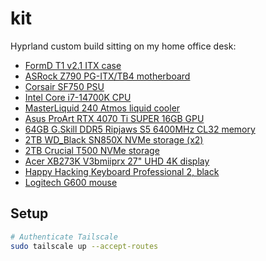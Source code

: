 # kit

Hyprland custom build sitting on my home office desk:

- [FormD T1 v2.1 ITX case](https://formdt1.com/)
- [ASRock Z790 PG-ITX/TB4 motherboard](https://pg.asrock.com/mb/Intel/Z790%20PG-ITXTB4/index.asp)
- [Corsair SF750 PSU](https://www.corsair.com/us/en/p/psu/CP-9020186-NA/sf-series-sf750-750-watt-80-plus-platinum-certified-high-performance-sfx-psu-cp-9020186-na)
- [Intel Core i7-14700K CPU](https://www.amazon.ca/dp/B0CGJ41C9W)
- [MasterLiquid 240 Atmos liquid cooler](https://www.coolermaster.com/en-global/products/masterliquid-240-atmos/)
- [Asus ProArt RTX 4070 Ti SUPER 16GB GPU](https://www.asus.com/ca-en/motherboards-components/graphics-cards/proart/proart-rtx4070tis-o16g/)
- [64GB G.Skill DDR5 Ripjaws S5 6400MHz CL32 memory](https://www.amazon.ca/dp/B0C1TL9CT9)
- [2TB WD_Black SN850X NVMe storage (x2)](https://www.amazon.ca/dp/B0B7CMZ3QH)
- [2TB Crucial T500 NVMe storage](https://www.amazon.ca/dp/B0CK2TC9XQ)
- [Acer XB273K V3bmiiprx 27" UHD 4K display](https://www.amazon.ca/gp/product/B0CQPHJ32Y/)
- [Happy Hacking Keyboard Professional 2, black](https://hhkeyboard.us/hhkb/pro-classic/sku/cg01000-296401)
- [Logitech G600 mouse](https://www.logitechg.com/en-ca/products/gaming-mice/g600-mmo-gaming-mouse.910-002864.html)

## Setup

```bash
# Authenticate Tailscale
sudo tailscale up --accept-routes
```

